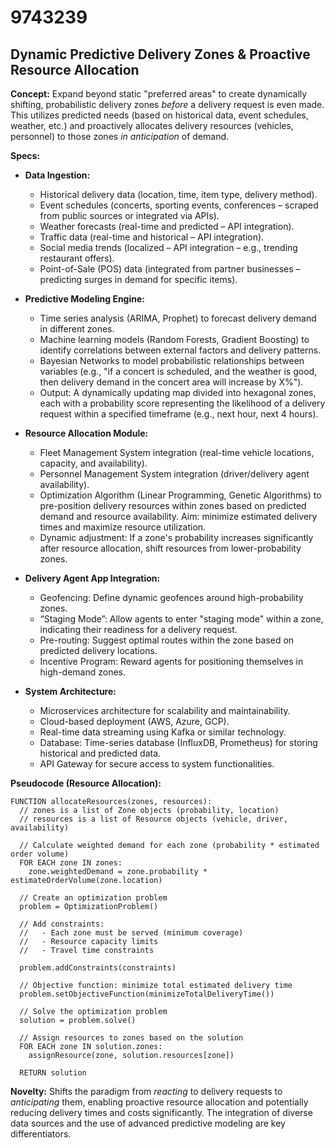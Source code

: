 # 9743239

## Dynamic Predictive Delivery Zones & Proactive Resource Allocation

**Concept:** Expand beyond static "preferred areas" to create dynamically shifting, probabilistic delivery zones *before* a delivery request is even made. This utilizes predicted needs (based on historical data, event schedules, weather, etc.) and proactively allocates delivery resources (vehicles, personnel) to those zones *in anticipation* of demand.

**Specs:**

*   **Data Ingestion:**
    *   Historical delivery data (location, time, item type, delivery method).
    *   Event schedules (concerts, sporting events, conferences – scraped from public sources or integrated via APIs).
    *   Weather forecasts (real-time and predicted – API integration).
    *   Traffic data (real-time and historical – API integration).
    *   Social media trends (localized – API integration – e.g., trending restaurant offers).
    *   Point-of-Sale (POS) data (integrated from partner businesses – predicting surges in demand for specific items).

*   **Predictive Modeling Engine:**
    *   Time series analysis (ARIMA, Prophet) to forecast delivery demand in different zones.
    *   Machine learning models (Random Forests, Gradient Boosting) to identify correlations between external factors and delivery patterns.
    *   Bayesian Networks to model probabilistic relationships between variables (e.g., "if a concert is scheduled, and the weather is good, then delivery demand in the concert area will increase by X%").
    *   Output:  A dynamically updating map divided into hexagonal zones, each with a probability score representing the likelihood of a delivery request within a specified timeframe (e.g., next hour, next 4 hours).

*   **Resource Allocation Module:**
    *   Fleet Management System integration (real-time vehicle locations, capacity, and availability).
    *   Personnel Management System integration (driver/delivery agent availability).
    *   Optimization Algorithm (Linear Programming, Genetic Algorithms) to pre-position delivery resources within zones based on predicted demand and resource availability.  Aim: minimize estimated delivery times and maximize resource utilization.
    *   Dynamic adjustment: If a zone's probability increases significantly after resource allocation, shift resources from lower-probability zones.

*   **Delivery Agent App Integration:**
    *   Geofencing: Define dynamic geofences around high-probability zones.
    *   “Staging Mode”: Allow agents to enter "staging mode" within a zone, indicating their readiness for a delivery request.
    *   Pre-routing: Suggest optimal routes within the zone based on predicted delivery locations.
    *   Incentive Program:  Reward agents for positioning themselves in high-demand zones.

*   **System Architecture:**
    *   Microservices architecture for scalability and maintainability.
    *   Cloud-based deployment (AWS, Azure, GCP).
    *   Real-time data streaming using Kafka or similar technology.
    *   Database: Time-series database (InfluxDB, Prometheus) for storing historical and predicted data.
    *   API Gateway for secure access to system functionalities.

**Pseudocode (Resource Allocation):**

```
FUNCTION allocateResources(zones, resources):
  // zones is a list of Zone objects (probability, location)
  // resources is a list of Resource objects (vehicle, driver, availability)

  // Calculate weighted demand for each zone (probability * estimated order volume)
  FOR EACH zone IN zones:
    zone.weightedDemand = zone.probability * estimateOrderVolume(zone.location)

  // Create an optimization problem
  problem = OptimizationProblem()

  // Add constraints:
  //   - Each zone must be served (minimum coverage)
  //   - Resource capacity limits
  //   - Travel time constraints

  problem.addConstraints(constraints)

  // Objective function: minimize total estimated delivery time
  problem.setObjectiveFunction(minimizeTotalDeliveryTime())

  // Solve the optimization problem
  solution = problem.solve()

  // Assign resources to zones based on the solution
  FOR EACH zone IN solution.zones:
    assignResource(zone, solution.resources[zone])

  RETURN solution
```

**Novelty:**  Shifts the paradigm from *reacting* to delivery requests to *anticipating* them, enabling proactive resource allocation and potentially reducing delivery times and costs significantly.  The integration of diverse data sources and the use of advanced predictive modeling are key differentiators.
